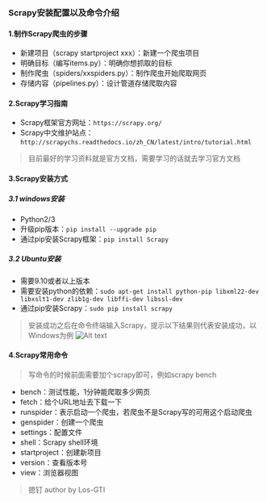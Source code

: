 ### Scrapy安装配置以及命令介绍

#### 1.制作Scrapy爬虫的步骤
- 新建项目（scrapy startproject xxx）：新建一个爬虫项目
- 明确目标（编写items.py）：明确你想抓取的目标
- 制作爬虫（spiders/xxspiders.py）：制作爬虫开始爬取网页
- 存储内容（pipelines.py）：设计管道存储爬取内容

#### 2.Scrapy学习指南
- Scrapy框架官方网址：`https://scrapy.org/`
- Scrapy中文维护站点：`http://scrapychs.readthedocs.io/zh_CN/latest/intro/tutorial.html`
> 目前最好的学习资料就是官方文档，需要学习的话就去学习官方文档
#### 3.Scrapy安装方式
##### 3.1 windows安装
- Python2/3
- 升级pip版本：`pip install --upgrade pip`
- 通过pip安装Scrapy框架：`pip install Scrapy`

##### 3.2 Ubuntu安装
- 需要9.10或者以上版本
- 需要安装python的依赖：`sudo apt-get install python-pip libxml22-dev libxslt1-dev zlib1g-dev libffi-dev libssl-dev`
- 通过pip安装Scrapy：`sudo pip install scrapy`

> 安装成功之后在命令终端输入Scrapy，提示以下结果则代表安装成功，以Windows为例
![Alt text](./Scrapy2.png)

#### 4.Scrapy常用命令
> 写命令的时候前面需要加个scrapy即可，例如scrapy bench
- bench：测试性能，1分钟能爬取多少网页
- fetch：给个URL地址去下载一下
- runspider：表示启动一个爬虫，若爬虫不是Scrapy写的可用这个启动爬虫
- genspider：创建一个爬虫
- settings：配置文件
- shell：Scrapy shell环境
- startproject：创建新项目
- version：查看版本号
- view：浏览器视图

> 摁钉 author by Los-GTI

